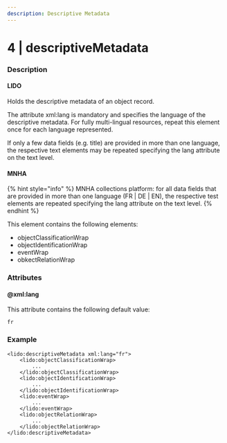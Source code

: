 ```yaml
---
description: Descriptive Metadata
---
```


# 4 \| descriptiveMetadata

### Description

#### LIDO

Holds the descriptive metadata of an object record.

The attribute xml:lang is mandatory and specifies the language of the descriptive metadata. For fully multi-lingual resources, repeat this element once for each language represented.

If only a few data fields \(e.g. title\) are provided in more than one language, the respective text elements may be repeated specifying the lang attribute on the text level.

#### MNHA

{% hint style="info" %}
MNHA collections platform: for all data fields that are provided in more than one language \(FR \| DE \| EN\), the respective test elements are repeated specifying the lang attribute on the text level.
{% endhint %}

This element contains the following elements:

* objectClassificationWrap
* objectIdentificationWrap
* eventWrap
* obkectRelationWrap

### Attributes

#### @xml:lang

This attribute contains the following default value:

`fr`

### Example

```markup
<lido:descriptiveMetadata xml:lang="fr">
    <lido:objectClassificationWrap>
        ...
    </lido:objectClassificationWrap>
    <lido:objectIdentificationWrap>
        ...
    </lido:objectIdentificationWrap>
    <lido:eventWrap>
        ...
    </lido:eventWrap>
    <lido:objectRelationWrap>
        ...
    </lido:objectRelationWrap>
</lido:descriptiveMetadata>
```

